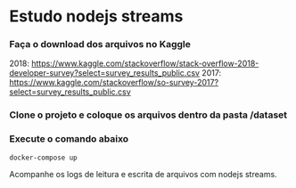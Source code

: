 # Estudo nodejs streams


### Faça o download dos arquivos no Kaggle

2018: https://www.kaggle.com/stackoverflow/stack-overflow-2018-developer-survey?select=survey_results_public.csv
2017: https://www.kaggle.com/stackoverflow/so-survey-2017?select=survey_results_public.csv

### Clone o projeto e coloque os arquivos dentro da pasta /dataset

### Execute o comando abaixo

```
docker-compose up
```

Acompanhe os logs de leitura e escrita de arquivos com nodejs streams.